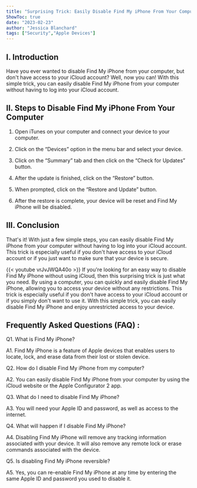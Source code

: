 ```yaml
---
title: "Surprising Trick: Easily Disable Find My iPhone From Your Computer Without iCloud!"
ShowToc: true 
date: "2023-02-23"
author: "Jessica Blanchard" 
tags: ["Security","Apple Devices"]
---
```

## I. Introduction

Have you ever wanted to disable Find My iPhone from your computer, but don't have access to your iCloud account? Well, now you can! With this simple trick, you can easily disable Find My iPhone from your computer without having to log into your iCloud account.

## II. Steps to Disable Find My iPhone From Your Computer

1. Open iTunes on your computer and connect your device to your computer.

2. Click on the “Devices” option in the menu bar and select your device.

3. Click on the “Summary” tab and then click on the “Check for Updates” button.

4. After the update is finished, click on the “Restore” button.

5. When prompted, click on the “Restore and Update” button.

6. After the restore is complete, your device will be reset and Find My iPhone will be disabled.

## III. Conclusion

That's it! With just a few simple steps, you can easily disable Find My iPhone from your computer without having to log into your iCloud account. This trick is especially useful if you don't have access to your iCloud account or if you just want to make sure that your device is secure.

{{< youtube vrJvJWQA40o >}} 
If you're looking for an easy way to disable Find My iPhone without using iCloud, then this surprising trick is just what you need. By using a computer, you can quickly and easily disable Find My iPhone, allowing you to access your device without any restrictions. This trick is especially useful if you don't have access to your iCloud account or if you simply don't want to use it. With this simple trick, you can easily disable Find My iPhone and enjoy unrestricted access to your device.

## Frequently Asked Questions (FAQ) :
Q1. What is Find My iPhone?

A1. Find My iPhone is a feature of Apple devices that enables users to locate, lock, and erase data from their lost or stolen device. 

Q2. How do I disable Find My iPhone from my computer?

A2. You can easily disable Find My iPhone from your computer by using the iCloud website or the Apple Configurator 2 app.

Q3. What do I need to disable Find My iPhone?

A3. You will need your Apple ID and password, as well as access to the internet.

Q4. What will happen if I disable Find My iPhone?

A4. Disabling Find My iPhone will remove any tracking information associated with your device. It will also remove any remote lock or erase commands associated with the device.

Q5. Is disabling Find My iPhone reversible?

A5. Yes, you can re-enable Find My iPhone at any time by entering the same Apple ID and password you used to disable it.


